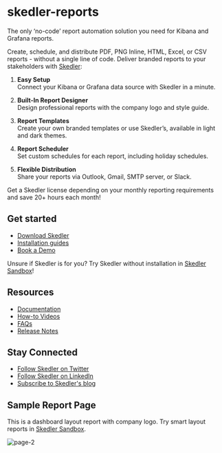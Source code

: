 # skedler-reports

The only ‘no-code’ report automation solution you need for Kibana and Grafana reports.

Create, schedule, and distribute PDF, PNG Inline, HTML, Excel, or CSV reports - without a single line of code. Deliver branded reports to your stakeholders with [Skedler](https://www.skedler.com/):             

1. **Easy Setup**  
Connect your Kibana or Grafana data source with Skedler in a minute.

2. **Built-In Report Designer**   
Design professional reports with the company logo and style guide.

3. **Report Templates**  
Create your own branded templates or use Skedler’s, available in light and dark themes.

4. **Report Scheduler**  
Set custom schedules for each report, including holiday schedules.

5. **Flexible Distribution**  
Share your reports via Outlook, Gmail, SMTP server, or Slack.

Get a Skedler license depending on your monthly reporting requirements and save 20+ hours each month!

## Get started

- [Download Skedler](https://www.skedler.com/#download-skedler)
- [Installation guides](https://support.skedler.com/support/solutions/articles/8000096617-install-skedler-reports-v5)
- [Book a Demo](https://www.skedler.com/onboarding-session/)

Unsure if Skedler is for you? Try Skedler without installation in [Skedler Sandbox](https://www.skedler.com/?skedler-sandbox)!

## Resources

- [Documentation](https://support.skedler.com/support/solutions)
- [How-to Videos](https://www.skedler.com/training-videos/)
- [FAQs](https://support.skedler.com/support/solutions/articles/8000100269-skedler-v5-faq-s)
- [Release Notes](https://support.skedler.com/support/solutions/folders/8000082684)

## Stay Connected

- [Follow Skedler on Twitter](https://twitter.com/SkedlerReports)
- [Follow Skedler on LinkedIn](https://www.linkedin.com/showcase/skedler)
- [Subscribe to Skedler's blog](https://www.skedler.com/blog/)

## Sample Report Page

This is a dashboard layout report with company logo. Try smart layout reports in [Skedler Sandbox](https://www.skedler.com/?skedler-sandbox).

![page-2](https://user-images.githubusercontent.com/90247088/187407780-14488fe1-23aa-4749-87aa-607791207df0.png)


